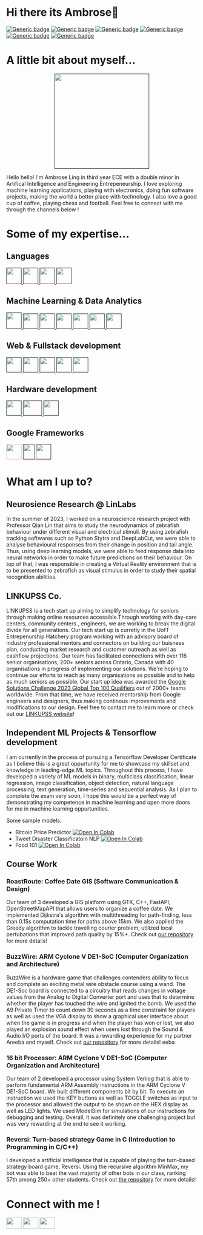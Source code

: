 
# Hi there its Ambrose👋

[![Generic badge](https://img.shields.io/badge/Software_Development-YES-<COLOR>.svg)](https://shields.io/)
[![Generic badge](https://img.shields.io/badge/Machine_Learning-YES-<COLOR>.svg)](https://shields.io/)
[![Generic badge](https://img.shields.io/badge/Full_Stack-YES-<COLOR>.svg)](https://shields.io/)
[![Generic badge](https://img.shields.io/badge/Brain_Computer_Interfaces-YES-<COLOR>.svg)](https://shields.io/)
[![Generic badge](https://img.shields.io/badge/Entrepenur-YES-<COLOR>.svg)](https://shields.io/)
[![Generic badge](https://img.shields.io/badge/Seeking_For_Internship_Oppurtunities_2023-YES-<COLOR>.svg)](https://shields.io/)


# A little bit about myself...
<p align="center">
        <a href="" target="_blank" rel="noreferrer">
    <img
      src="https://github.com/ambroseling/ambroseling/assets/93873940/bb0370c1-1fe1-40cb-ac54-ce241ae59657"
      alt=""
      width="250"
      height="250"
    />
  </a> 
</p>

Hello hello! I'm Ambrose Ling in third year ECE with a double minor in Artifical Intelligence and Engineering Entrepeneurship.
I love exploring machine learning applications, playing with electronics, doing fun software projects, making the world a better place with technology. I also love a good cup of coffee, playing chess and football. Feel free to connect with me through the channels below !


# Some of my expertise...
## Languages
<p align="left">
    <a href="" target="_blank" rel="noreferrer">
    <img
      src="https://github.com/ambroseling/ambroseling/assets/93873940/96d50cc4-ad77-4a4f-9054-ba6d68b4ed86"
      alt=""
      width="40"
      height="43"
    />
  </a>  
        <a href="" target="_blank" rel="noreferrer">
    <img
      src="https://github.com/ambroseling/ambroseling/assets/93873940/b2739b75-53b8-4070-bd3e-74abf82a8a3e"
      alt=""
      width="40"
      height="43"
    />
  </a> 
            <a href="" target="_blank" rel="noreferrer">
    <img
      src="https://github.com/ambroseling/ambroseling/assets/93873940/e93cf919-ae42-4d76-a70a-9ea3f55bc502"
      alt=""
      width="40"
      height="43"
    />
  </a> 
            <a href="" target="_blank" rel="noreferrer">
    <img
      src="https://github.com/ambroseling/ambroseling/assets/93873940/03f658af-6426-4c55-807a-bb8ee2de805b"
      alt=""
      width="40"
      height="43"
    />
  </a> 
</p>

## Machine Learning & Data Analytics
<p align="left">
  <a href="" target="_blank" rel="noreferrer">
    <img
      src="https://github.com/ambroseling/ambroseling/assets/93873940/55bc949e-e7d4-4853-9e38-ba8ed90fb7b5"
      alt=""
      width="40"
      height="43"
    />
  </a>
    <a href="" target="_blank" rel="noreferrer">
    <img
      src="https://github.com/ambroseling/ambroseling/assets/93873940/5db34c4e-6c40-40ba-94ab-7489d060fa2e"
      alt=""
      width="40"
      height="40"
    />
  </a>
    </a>
    <a href="" target="_blank" rel="noreferrer">
    <img
      src="https://github.com/ambroseling/ambroseling/assets/93873940/a43ed181-6100-42a2-bfcd-30a796ae8c25"
      alt=""
      width="40"
      height="40"
    />
  </a>
      </a>
    <a href="" target="_blank" rel="noreferrer">
    <img
      src="https://github.com/ambroseling/ambroseling/assets/93873940/7ea94b88-0407-4844-aa31-6d10fa4f26ea"
      alt=""
      width="40"
      height="40"
    />
  </a>
     <a href="" target="_blank" rel="noreferrer">
    <img
      src="https://github.com/ambroseling/ambroseling/assets/93873940/158db025-313d-46be-93c0-d20b301eb78d"
      alt=""
      width="40"
      height="40"
    />
  </a>
       <a href="" target="_blank" rel="noreferrer">
    <img
      src="https://github.com/ambroseling/ambroseling/assets/93873940/7990333b-d359-4a0b-bf8f-d9bceaa48f96"
      alt=""
      width="40"
      height="40"
    />
  </a>
         <a href="" target="_blank" rel="noreferrer">
    <img
      src="https://github.com/ambroseling/ambroseling/assets/93873940/7a3bda96-c3a9-4424-8523-ef891124b610"
      alt=""
      width="40"
      height="40"
    />
  </a>
  </p>
  
## Web & Fullstack development
<p align = "left">
       <a href="" target="_blank" rel="noreferrer">
    <img
      src="https://github.com/ambroseling/ambroseling/assets/93873940/7b86df53-2019-4d07-be74-181ad5723242"
      alt=""
      width="40"
      height="40"
    />
  </a>
        <a href="" target="_blank" rel="noreferrer">
    <img
      src="https://github.com/ambroseling/ambroseling/assets/93873940/c63d77f0-1c34-4cbe-9d66-dcdbe0128107"
      alt=""
      width="40"
      height="40"
    />
  </a>
        <a href="" target="_blank" rel="noreferrer">
    <img
      src="https://github.com/ambroseling/ambroseling/assets/93873940/d50cca0b-215b-4054-8c9b-4b1e4eec2c77"
      alt=""
      width="40"
      height="40"
    />
  </a>
          <a href="" target="_blank" rel="noreferrer">
    <img
      src="https://github.com/ambroseling/ambroseling/assets/93873940/ffe12b14-70a0-4e12-9409-aaf52093c969"
      alt=""
      width="40"
      height="40"
    />
   <a href="" target="_blank" rel="noreferrer">
    <img
      src="https://github.com/ambroseling/ambroseling/assets/93873940/18fb2333-fa77-4c6c-8f2c-0c95b8964fa7"
      alt=""
      width="40"
      height="40"
    />
  </a>
</p>
              
## Hardware development
<p align="left">
       <a href="" target="_blank" rel="noreferrer">
    <img
      src="https://github.com/ambroseling/ambroseling/assets/93873940/57e79e21-c2b5-4ab9-a324-ead6b63fde01"
      alt=""
      width="40"
      height="40"
    />
  </a>
         <a href="" target="_blank" rel="noreferrer">
    <img
      src="https://github.com/ambroseling/ambroseling/assets/93873940/90fe9c7d-4238-484a-84e3-8a390044b25f"
      alt=""
      width="50"
      height="40"
    />
  </a>
      <a href="" target="_blank" rel="noreferrer">
    <img
      src="https://github.com/ambroseling/ambroseling/assets/93873940/162a00ea-9059-4a73-bd43-0ee0dafe5d6b"
      alt=""
      width="40"
      height="40"
    />
  </a>
</p>

## Google Frameworks
<p align="left>
          <a href="" target="_blank" rel="noreferrer">
    <img
      src="https://github.com/ambroseling/ambroseling/assets/93873940/dd4f008d-d30d-43b7-ad0e-44fcac45f75d"
      alt=""
      width="40"
      height="40"
    />
  </a> 
            <a href="" target="_blank" rel="noreferrer">
    <img
      src="https://github.com/ambroseling/ambroseling/assets/93873940/c30bc494-365f-427f-a551-9b69c4d3977a"
      alt=""
      width="30"
      height="40"
    />
  </a> 
              <a href="" target="_blank" rel="noreferrer">
    <img
      src="https://github.com/ambroseling/ambroseling/assets/93873940/e6d57543-0af4-4f50-983d-2c81c19acf5c"
      alt=""
      width="40"
      height="40"
    />
  </a> 
</p>

# What am I up to?

## Neurosience Research @ LinLabs
In the summer of 2023, I worked on a neuroscience research project with Professor Qian Lin that aims to study the neurodynamics of zebrafish behaviour under different visual and electrical stimuli. By using zebrafish tracking softwares such as Python Stytra and DeepLabCut, we were able to analyse behavioural responses from their change in position and tail angle. Thus, using deep learning models, we were able to feed response data into neural networks in order to make future predictions on their behaviour. On top of that, I was responsible in creating a Virtual Reality environment that is to be presented to zebrafish as visual stimulus in order to study their spatial recognition abilities.

## LINKUPSS Co.
LINKUPSS is a tech start up aiming to simplify technology for seniors through making online resources accessible.Through working with day-care centers, community centers , engineers, we are working to break the digital divide for all generations.
Our tech start up is curretly in the UofT Entrepenurship Hatchery program working with an advisory board of industry professional mentors and connectors on building our buisness plan, conducting market research and customer outreach as well as cashflow projections. Our team has facilitated connections with over 116 senior organisations, 200+ seniors across Ontario, Canada with 40 organisations in progress of implementing our solutions. We're hoping to continue our efforts to reach as many organisations as possible and to help as much seniors as possible. Our start up idea was awarded the [Google Solutions Challenge 2023 Global Top 100 Qualifiers](https://www.youtube.com/watch?v=1npCEqfD8k4&t=15s) out of 2000+ teams worldwide. From that time, we have received mentorship from Google engineers and designers, thus making continous improvements and modifications to our design. Feel free to contact me to learn more or check out our [LINKUPSS website](https://www.linkupss.com)!


## Independent ML Projects & Tensorflow development
I am currently in the process of pursuing a Tensorflow Developer Certificate as I believe this is a great oppurtunity for me to showcase my skillset and knowledge in leading-edge ML topics. Throughout this process, I have developed a variety of ML models in binary, multiclass classification, linear regression, image classification, object detection, natural language processing, text generation, time-series and sequential analysis. As I plan to complete the exam very soon, I hope this would be a perfect way of demonstrating my competence in machine learning and open more doors for me in machine learning oppurtunities.

Some sample models:
- Bitcoin Price Predictor [![Open In Colab](https://colab.research.google.com/assets/colab-badge.svg)](https://colab.research.google.com/drive/1X2nghZTOzs9u5lgMzETvQSN4jhz7tAsy)
- Tweet Disaster Classificatoin NLP [![Open In Colab](https://colab.research.google.com/assets/colab-badge.svg)](https://colab.research.google.com/drive/13XAe8Hy_F3tCuDsWR55xzJlxI4BbihYy)
- Food 101 [![Open In Colab](https://colab.research.google.com/assets/colab-badge.svg)](https://colab.research.google.com/drive/1epo8WlfpE4FSRaQ6BIE14niTFKPZlkSt)

## Course Work
### RoastRoute: Coffee Date GIS (Software Communication & Design)
Our team of 3 developed a GIS platform using GTK, C++, FastAPI, OpenStreetMapAPI that allows users to organize a coffee date.
We implemented Dijkstra's algorithm with multithreading for path-finding, less than 0.15s computation time for paths above 15km.
We also applied the Greedy algorithm to tackle travelling courier problem, utilized local pertubations that improved path quality by 15%+.
Check out [our repository](http://ug251.eecg.utoronto.ca/wiki297s/doku.php?id=cd019:start) for more details!

### BuzzWire: ARM Cyclone V DE1-SoC (Computer Organization and Architecture)
BuzzWire is a hardware game that challenges contenders ability to focus and complete an exciting metal wire obstacle course using a wand. The DE1-Soc board is connected to a circuitry that reads changes in voltage values from the Analog to Digital Converter port and uses that to determine whether the player has touched the wire and ignited the bomb. We used the A9 Private Timer to count down 30 seconds as a time constraint for players as well as used the VGA display to show a graphical user interface about when the game is in progress and when the player has won or lost, we also played an explosion sound effect when users lost through the Sound & Audio I/O ports of the board. It was a rewarding experience for my partner Areeba and myself. Check out [our repository](https://github.com/ambroseling/BuzzWire) for more details!
eeba 

### 16 bit Processor: ARM Cyclone V DE1-SoC (Computer Organization and Architecture)
Our team of 2 developed a processor using System Verilog that is able to perform fundamental ARM Assembly instructions in the ARM Cyclone V DE1-SoC board. We built different components bit by bit. To execute an instruction we used the KEY buttons as well as TOGGLE switches as input to the processor and allowed the output to be shown on the HEX display as well as LED lights. We used ModelSim for simulations of our instructions for debugging and testing. Overall, it was definitely one challenging project but was very rewarding at the end to see it working.

### Reversi: Turn-based strategy Game in C (Introduction to Programming in C/C++)
I developed a artificial intelligence that is capable of playing the turn-based strategy board game, Reversi. Using the recursive algorithm MinMax, my bot was able to beat the vast majority of other bots in our class, ranking 57th among 250+ other students. Check out [the repository](https://github.com/ambroseling/Reversi) for more details!

# Connect with me !
<p align="left">
<a href="https://www.linkedin.com/in/ambrose-ling/" target="blank"><img align="center" src="https://raw.githubusercontent.com/rahuldkjain/github-profile-readme-generator/master/src/images/icons/Social/linked-in-alt.svg" alt="" height="30" width="40" /></a>
<a href="https://www.youtube.com/channel/UCr3NDxv6PlXOAgloNPzpK8Q" target="blank"><img align="center" src="https://raw.githubusercontent.com/rahuldkjain/github-profile-readme-generator/master/src/images/icons/Social/youtube.svg" alt="" height="30" width="40" /></a>
<a href="https://discordapp.com/users/ambroseling1015" target="blank"><img align="center" src="https://raw.githubusercontent.com/rahuldkjain/github-profile-readme-generator/master/src/images/icons/Social/discord.svg" alt="" height="30" width="40" /></a>
</p>
